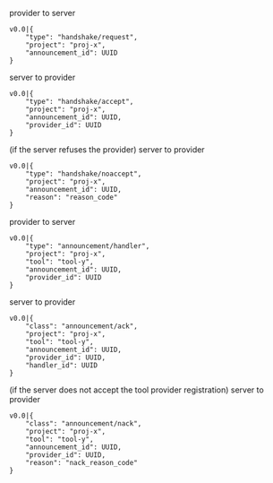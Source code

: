 provider to server
```jsonc
v0.0|{
    "type": "handshake/request",
    "project": "proj-x",
    "announcement_id": UUID
}
```

server to provider
```jsonc
v0.0|{
    "type": "handshake/accept",
    "project": "proj-x",
    "announcement_id": UUID,
    "provider_id": UUID
}
```

(if the server refuses the provider)
server to provider
```jsonc
v0.0|{
    "type": "handshake/noaccept",
    "project": "proj-x",
    "announcement_id": UUID,
    "reason": "reason_code"
}
```


provider to server
```jsonc
v0.0|{
    "type": "announcement/handler",
    "project": "proj-x",
    "tool": "tool-y",
    "announcement_id": UUID,
    "provider_id": UUID
}
```

server to provider
```jsonc
v0.0|{
    "class": "announcement/ack",
    "project": "proj-x",
    "tool": "tool-y",
    "announcement_id": UUID,
    "provider_id": UUID,
    "handler_id": UUID
}
```

(if the server does not accept the tool provider registration)
server to provider
```jsonc
v0.0|{
    "class": "announcement/nack",
    "project": "proj-x",
    "tool": "tool-y",
    "announcement_id": UUID,
    "provider_id": UUID,
    "reason": "nack_reason_code"
}
```